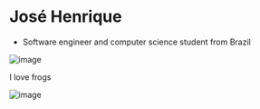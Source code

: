 # José Henrique
- Software engineer and computer science student from Brazil

![image](https://skillicons.dev/icons?i=ts,bun,nodejs,express,react,next,mongo,linux)

I love frogs

![image](https://github.com/user-attachments/assets/01fd2c6b-6967-41ec-8449-23ab0cf447b7)

